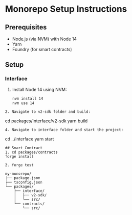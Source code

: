 # Monorepo Setup Instructions

## Prerequisites

- Node.js (via NVM) with Node 14
- Yarn
- Foundry (for smart contracts)

## Setup

### Interface

1. Install Node 14 using NVM:
   ```bash
   nvm install 14
   nvm use 14
```
2. Navigate to v2-sdk folder and build:
```
cd packages/interface/v2-sdk
yarn build
```
4. Navigate to interface folder and start the project:
```
cd ../interface
yarn start
```
## Smart Contract
1. cd packages/contracts
forge install

2. forge test

my-monorepo/
├── package.json
├── tsconfig.json
└── packages/
    ├── interface/
    │   ├── v2-sdk/
    │   └── src/
    └── contracts/
        └── src/
